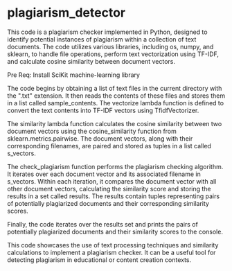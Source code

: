# plagiarism_detector
This code is a plagiarism checker implemented in Python, designed to identify potential instances of plagiarism within a collection of text documents. The code utilizes various libraries, including os, numpy, and sklearn, to handle file operations, perform text vectorization using TF-IDF, and calculate cosine similarity between document vectors.

Pre Req:
Install SciKit machine-learning library 


The code begins by obtaining a list of text files in the current directory with the ".txt" extension. It then reads the contents of these files and stores them in a list called sample_contents. The vectorize lambda function is defined to convert the text contents into TF-IDF vectors using TfidfVectorizer.

The similarity lambda function calculates the cosine similarity between two document vectors using the cosine_similarity function from sklearn.metrics.pairwise. The document vectors, along with their corresponding filenames, are paired and stored as tuples in a list called s_vectors.

The check_plagiarism function performs the plagiarism checking algorithm. It iterates over each document vector and its associated filename in s_vectors. Within each iteration, it compares the document vector with all other document vectors, calculating the similarity score and storing the results in a set called results. The results contain tuples representing pairs of potentially plagiarized documents and their corresponding similarity scores.

Finally, the code iterates over the results set and prints the pairs of potentially plagiarized documents and their similarity scores to the console.

This code showcases the use of text processing techniques and similarity calculations to implement a plagiarism checker. It can be a useful tool for detecting plagiarism in educational or content creation contexts.
